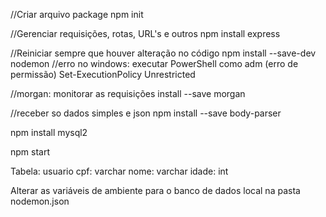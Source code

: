 //Criar arquivo package
npm init

//Gerenciar requisições, rotas, URL's e outros
npm install express

//Reiniciar sempre que houver alteração no código
npm install --save-dev nodemon
//erro no windows: executar PowerShell como adm (erro de permissão)
Set-ExecutionPolicy Unrestricted

//morgan: monitorar as requisições
install --save morgan

//receber so dados simples e json
npm install --save body-parser

npm install mysql2

npm start

Tabela: usuario
    cpf: varchar
    nome: varchar
    idade: int

Alterar as variáveis de ambiente para o banco de dados local na pasta nodemon.json